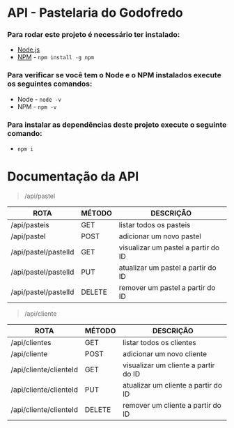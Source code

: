 # API - Pastelaria do Godofredo

### Para rodar este projeto é necessário ter instalado: 

* [Node.js](https://nodejs.org/en/download/)
* [NPM](https://www.npmjs.com/) - ` npm install -g npm `

### Para verificar se você tem o Node e o NPM instalados execute os seguintes comandos:

* Node - ` node -v `
* NPM - ` npm -v `

### Para instalar as dependências deste projeto execute o seguinte comando:

* ` npm i `

# Documentação da API

> /api/pastel

|           ROTA          |     MÉTODO      |         DESCRIÇÃO                    |
| ----------------------- | --------------- | -------------------------------------|
| /api/pasteis            |       GET       | listar todos os pasteis              |
| /api/pastel             |       POST      | adicionar um novo pastel             |
| /api/pastel/pastelId    |       GET       | visualizar um pastel a partir do ID  |
| /api/pastel/pastelId    |       PUT       | atualizar um pastel a partir do ID   |
| /api/pastel/pastelId    |       DELETE    | remover um pastel a partir do ID     |


> /api/cliente

|           ROTA          |     MÉTODO      |         DESCRIÇÃO                    |
| ----------------------- | --------------- | ------------------------------------ |
| /api/clientes           |       GET       | listar todos os clientes             |
| /api/cliente            |       POST      | adicionar um novo cliente            |
| /api/cliente/clienteId  |       GET       | visualizar um cliente a partir do ID |
| /api/cliente/clienteId  |       PUT       | atualizar um cliente a partir do ID  |
| /api/cliente/clienteId  |       DELETE    | remover um cliente a partir do ID    |
